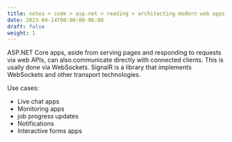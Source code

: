 ```yaml
---
title: notes > code > asp.net > reading > architecting modern web apps > 5 develop asp net core mvc apps > 5 client communication
date: 2023-04-14T00:00:00-06:00
draft: false
weight: 1
---
```


ASP.NET Core apps, aside from serving pages and responding to requests via web APIs, can also communicate directly with connected clients.  This is usally done via WebSockets.  SignalR is a library that implements WebSockets and other transport technologies.

Use cases:
- Live chat apps
- Monitoring apps
- job progress updates
- Notifications
- Interactive forms apps
